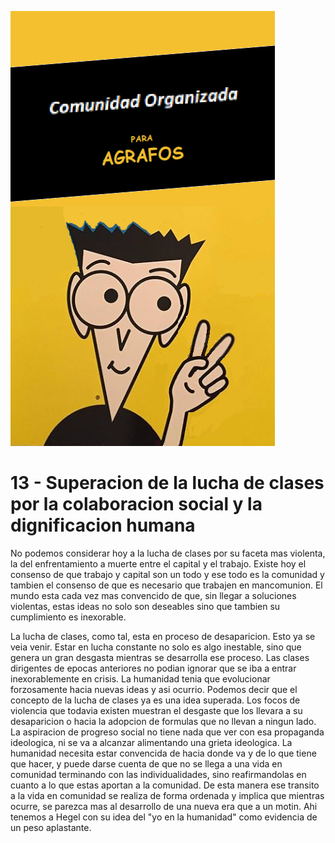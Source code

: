 ![](comunidad-organizada-para-agrafos.png)

# 13 - Superacion de la lucha de clases por la colaboracion social y la dignificacion humana

No podemos considerar hoy a la lucha de clases por su faceta mas violenta, la del enfrentamiento a muerte entre el
capital y el trabajo. Existe hoy el consenso de que trabajo y capital son un todo y ese todo es la comunidad y 
tambien el consenso de que es necesario que trabajen en mancomunion. El mundo esta cada vez mas convencido
de que, sin llegar a soluciones violentas, estas ideas no solo son deseables sino que tambien su cumplimiento
es inexorable.

La lucha de clases, como tal, esta en proceso de desaparicion. Esto ya se veia venir. Estar en lucha constante no
solo es algo inestable, sino que genera un gran desgasta mientras se desarrolla ese proceso. Las clases dirigentes
de epocas anteriores no podian ignorar que se iba a entrar inexorablemente en crisis. La humanidad tenia que evolucionar
forzosamente hacia nuevas ideas y asi ocurrio. Podemos decir que el concepto de la lucha de clases ya es una idea superada.
Los focos de violencia que todavia existen muestran el desgaste que
los llevara a su desaparicion o hacia la adopcion de formulas que no llevan a ningun lado. La aspiracion de progreso
social no tiene nada que ver con esa propaganda ideologica, ni se va a alcanzar alimentando una grieta ideologica.
La humanidad necesita estar convencida de hacia donde va y de lo que tiene que hacer, y puede darse cuenta de que
no se llega a una vida en comunidad terminando con las individualidades, sino reafirmandolas en cuanto a lo que estas
aportan a la comunidad. De esta manera ese transito a la vida en comunidad se realiza de forma ordenada y implica que
mientras ocurre, se parezca mas al desarrollo de una nueva era que a un motin. Ahi tenemos a Hegel con su idea del
"yo en la humanidad" como evidencia de un peso aplastante.

